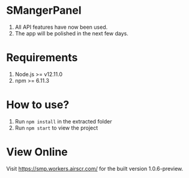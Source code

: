 # SMangerPanel
1. All API features have now been used.
2. The app will be polished in the next few days.

# Requirements
1. Node.js >= v12.11.0
2. npm >= 6.11.3

# How to use?
1. Run `npm install` in the extracted folder
2. Run `npm start` to view the project

# View Online
Visit https://smp.workers.airscr.com/ for the built version 1.0.6-preview.
